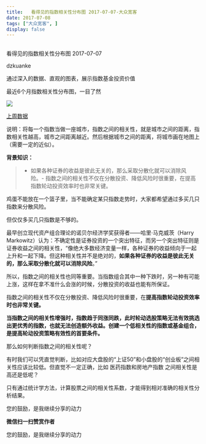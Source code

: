 ```yaml
---
title:   看得见的指数相关性分布图 2017-07-07-大众宽客
date: 2017-07-08
tags: ["大众宽客", ]
display: false
---
```



## 



看得见的指数相关性分布图 2017-07-07




dzkuanke




通过深入的数据、直观的图表，展示指数基金投资价值


最近6个月指数相关性分布图，一目了然



<img data-s="300,640" data-type="png" src="http://mmbiz.qpic.cn/mmbiz_png/PKw3FQPmhIh8icTXUSuoXRPGwpiciaGBicx5JR5LhQlxJoiciaZer1L2pPsRfD3wNzngUNXVEMGF8ulEhTX7LzM2k9iag/0?wx_fmt=png" class="" data-ratio="0.8423645320197044" data-w="1218"/>

[上周数据](http://mp.weixin.qq.com/s?__biz=MzAwMTc1MDcwNw==&amp;mid=2648272101&amp;idx=1&amp;sn=c38bd750652cf3bb275acba18fc8e587&amp;chksm=82f92f39b58ea62f438ff50f38587c7c9a9b561c23594fa810a8d5a18d4dcad194797304c295&amp;scene=21#wechat_redirect)



说明：将每一个指数当做一座城市，指数之间的相关性，就是城市之间的距离，指数相关性越高，城市之间距离越近。然后根据城市之间的距离，将城市画在地图上（需要一定的近似）。





**背景知识：**

> - 如果各种证券的收益是彼此无关的，那么采取分散化就可以消除风险。- 指数之间的相关性不仅在分散投资、降低风险时很重要，在提高指数轮动投资效率时也非常关键。





鸡蛋不能放在一个篮子里，当不能确定某只指数走势时，大家都希望通过多买几只指数来分散风险。



但仅仅多买几只指数是不够的。



最早创立现代资产组合理论的诺贝尔经济学奖获得者——哈里·马克威茨（Harry Markowitz）认为：不确定性是证券投资的一个突出特征，而另一个突出特征则是证券收益之间的相关性，“像绝大多数经济变量一样，各种证券的收益倾向于一起上升和一起下降。但这种相关性并不是绝对的，**如果各种证券的收益是彼此无关的，那么采取分散化就可以消除风险**。”



所以，指数之间的相关性也同等重要。当指数组合其中一种下跌时，另一种有可能上涨，这样在拿不准什么会涨的时候，分散投资的收益也能有所保证。



指数之间的相关性不仅在分散投资、降低风险时很重要，在**提高指数轮动投资效率时也非常关键。**



**当指数之间的相关性增强时，指数趋于同涨同跌，此时轮动选股策略无法有效挑选出更优秀的指数，也就无法创造额外收益。创建一个低相关性的指数或基金组合，是提高轮动投资策略有效性的首要条件。**



那么如何判断指数之间的相关性呢？



有时我们可以凭直觉判断，比如对应大盘股的“上证50”和小盘股的“创业板”之间相关性应该比较低。但直觉不一定正确，比如 医药指数和房地产指数 之间相关性是高还是低呢？



只有通过统计学方法，计算股票之间的相关性系数，才能得到相对准确的相关性分析结果。







您的鼓励，是我继续分享的动力


**微信扫一扫赞赏作者**






您的鼓励，是我继续分享的动力